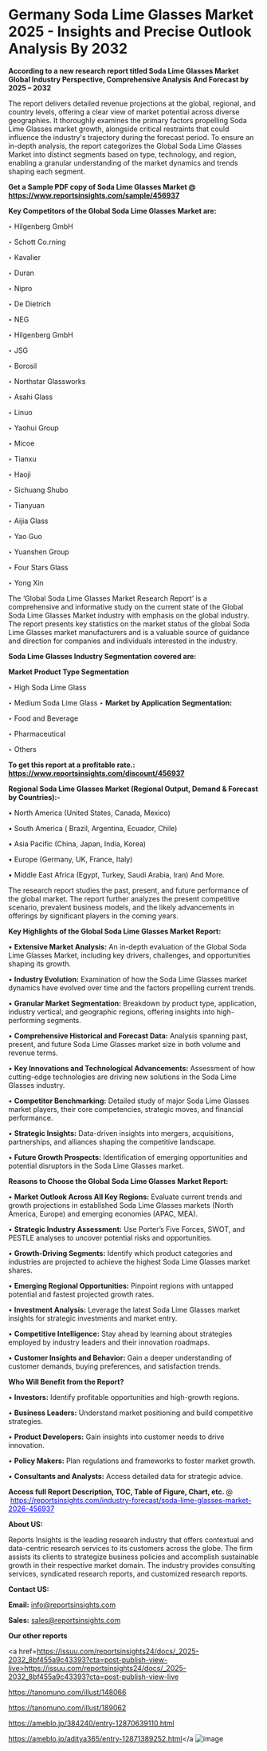 # Germany Soda Lime Glasses Market 2025 - Insights and Precise Outlook Analysis By 2032

<strong>According to a new research report titled Soda Lime Glasses Market Global Industry Perspective, Comprehensive Analysis And Forecast by 2025 – 2032</strong>

The report delivers detailed revenue projections at the global, regional, and country levels, offering a clear view of market potential across diverse geographies. It thoroughly examines the primary factors propelling Soda Lime Glasses market growth, alongside critical restraints that could influence the industry's trajectory during the forecast period. To ensure an in-depth analysis, the report categorizes the Global Soda Lime Glasses Market into distinct segments based on type, technology, and region, enabling a granular understanding of the market dynamics and trends shaping each segment.

<strong>Get a Sample PDF copy of Soda Lime Glasses Market </strong><strong>@<a href=https://www.reportsinsights.com/sample/456937 style=color:#0000ff;> https://www.reportsinsights.com/sample/456937</a></strong></font>

<strong>Key Competitors of the Global Soda Lime Glasses Market are:</strong>

‣ Hilgenberg GmbH

‣ Schott
 Co.rning

‣ Kavalier

‣ Duran

‣ Nipro

‣ De Dietrich

‣ NEG

‣ Hilgenberg GmbH

‣ JSG

‣ Borosil

‣ Northstar Glassworks

‣ Asahi Glass

‣ Linuo

‣ Yaohui Group

‣ Micoe

‣ Tianxu

‣ Haoji

‣ Sichuang Shubo

‣ Tianyuan

‣ Aijia Glass

‣ Yao Guo

‣ Yuanshen Group

‣ Four Stars Glass

‣ Yong Xin

The ‘Global Soda Lime Glasses Market Research Report’ is a comprehensive and informative study on the current state of the Global Soda Lime Glasses Market industry with emphasis on the global industry. The report presents key statistics on the market status of the global Soda Lime Glasses market manufacturers and is a valuable source of guidance and direction for companies and individuals interested in the industry.

<strong>Soda Lime Glasses Industry Segmentation covered are:</strong>

<strong>Market Product Type Segmentation</strong>

‣ High Soda Lime Glass

‣ Medium Soda Lime Glass
‣ 
<strong>Market by Application Segmentation:</strong>

‣ Food and Beverage

‣ Pharmaceutical

‣ Others

<strong>To get this report at a profitable rate.: <a href=https://www.reportsinsights.com/discount/456937 style=color:#0000ff;>https://www.reportsinsights.com/discount/456937</a></strong></font>

<strong>Regional Soda Lime Glasses Market (Regional Output, Demand &amp; Forecast by Countries):-</strong>

• North America (United States, Canada, Mexico)

• South America ( Brazil, Argentina, Ecuador, Chile)

• Asia Pacific (China, Japan, India, Korea)

• Europe (Germany, UK, France, Italy)

• Middle East Africa (Egypt, Turkey, Saudi Arabia, Iran) And More.

The research report studies the past, present, and future performance of the global market. The report further analyzes the present competitive scenario, prevalent business models, and the likely advancements in offerings by significant players in the coming years.

<strong>Key Highlights of the Global Soda Lime Glasses Market Report:</strong>

• <strong>Extensive Market Analysis:</strong> An in-depth evaluation of the Global Soda Lime Glasses Market, including key drivers, challenges, and opportunities shaping its growth.

• <strong>Industry Evolution:</strong> Examination of how the Soda Lime Glasses market dynamics have evolved over time and the factors propelling current trends.

• <strong>Granular Market Segmentation:</strong> Breakdown by product type, application, industry vertical, and geographic regions, offering insights into high-performing segments.

• <strong>Comprehensive Historical and Forecast Data:</strong> Analysis spanning past, present, and future Soda Lime Glasses market size in both volume and revenue terms.

• <strong>Key Innovations and Technological Advancements:</strong> Assessment of how cutting-edge technologies are driving new solutions in the Soda Lime Glasses industry.

• <strong>Competitor Benchmarking:</strong> Detailed study of major Soda Lime Glasses market players, their core competencies, strategic moves, and financial performance.

• <strong>Strategic Insights:</strong> Data-driven insights into mergers, acquisitions, partnerships, and alliances shaping the competitive landscape.

• <strong>Future Growth Prospects:</strong> Identification of emerging opportunities and potential disruptors in the Soda Lime Glasses market.

<strong>Reasons to Choose the Global Soda Lime Glasses Market Report:</strong>

• <strong>Market Outlook Across All Key Regions:</strong> Evaluate current trends and growth projections in established Soda Lime Glasses markets (North America, Europe) and emerging economies (APAC, MEA).

• <strong>Strategic Industry Assessment:</strong> Use Porter’s Five Forces, SWOT, and PESTLE analyses to uncover potential risks and opportunities.

• <strong>Growth-Driving Segments:</strong> Identify which product categories and industries are projected to achieve the highest Soda Lime Glasses market shares.

• <strong>Emerging Regional Opportunities:</strong> Pinpoint regions with untapped potential and fastest projected growth rates.

• <strong>Investment Analysis:</strong> Leverage the latest Soda Lime Glasses market insights for strategic investments and market entry.

• <strong>Competitive Intelligence:</strong> Stay ahead by learning about strategies employed by industry leaders and their innovation roadmaps.

• <strong>Customer Insights and Behavior:</strong> Gain a deeper understanding of customer demands, buying preferences, and satisfaction trends.

<strong>Who Will Benefit from the Report?</strong>

• <strong>Investors:</strong> Identify profitable opportunities and high-growth regions.

• <strong>Business Leaders:</strong> Understand market positioning and build competitive strategies.

• <strong>Product Developers:</strong> Gain insights into customer needs to drive innovation.

• <strong>Policy Makers:</strong> Plan regulations and frameworks to foster market growth.

• <strong>Consultants and Analysts:</strong> Access detailed data for strategic advice.
</ul>
<strong>Access full Report Description, TOC, Table of Figure, Chart, etc. </strong>@  <a href=https://reportsinsights.com/industry-forecast/soda-lime-glasses-market-2026-456937 style=color:#0000ff;>https://reportsinsights.com/industry-forecast/soda-lime-glasses-market-2026-456937</a></font>

<strong><strong>About US</strong>:</strong>

Reports Insights is the leading research industry that offers contextual and data-centric research services to its customers across the globe. The firm assists its clients to strategize business policies and accomplish sustainable growth in their respective market domain. The industry provides consulting services, syndicated research reports, and customized research reports.

<strong>Contact US:</strong>

<p class=""""><b>Email:</b> <a href=mailto:info@reportsinsights.com>info@reportsinsights.com</a></p>
<p class=""""><b>Sales:</b> <a href=mailto:sales@reportsinsights.com>sales@reportsinsights.com</a></p>

<strong>Our other reports</strong>

<a href=https://issuu.com/reportsinsights24/docs/_2025-2032_8bf455a9c43393?cta=post-publish-view-live>https://issuu.com/reportsinsights24/docs/_2025-2032_8bf455a9c43393?cta=post-publish-view-live</a>

<a href=https://tanomuno.com/illust/148066>https://tanomuno.com/illust/148066</a>

<a href=https://tanomuno.com/illust/189062>https://tanomuno.com/illust/189062</a>

<a href=https://ameblo.jp/384240/entry-12870639110.html>https://ameblo.jp/384240/entry-12870639110.html</a>

<a href=https://ameblo.jp/aditya365/entry-12871389252.html>https://ameblo.jp/aditya365/entry-12871389252.html</a
![image](https://github.com/user-attachments/assets/2cc7f4c8-de87-4b8a-8148-e9f8903e5753)
